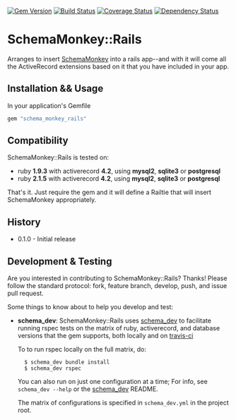 [![Gem Version](https://badge.fury.io/rb/schema_monkey_rails.svg)](http://badge.fury.io/rb/schema_monkey_rails)
[![Build Status](https://secure.travis-ci.org/SchemaPlus/schema_monkey_rails.svg)](http://travis-ci.org/SchemaPlus/schema_monkey_rails)
[![Coverage Status](https://img.shields.io/coveralls/SchemaPlus/schema_monkey_rails.svg)](https://coveralls.io/r/SchemaPlus/schema_monkey_rails)
[![Dependency Status](https://gemnasium.com/lomba/schema_monkey_rails.svg)](https://gemnasium.com/SchemaPlus/schema_monkey_rails)

# SchemaMonkey::Rails

Arranges to insert [SchemaMonkey](https://github.com/SchemaPlus/schema_monkey) into a rails app--and with it will come all the ActiveRecord extensions based on it that you have included in your app.

## Installation && Usage

In your application's Gemfile

```ruby
gem "schema_monkey_rails"
```
## Compatibility

SchemaMonkey::Rails is tested on:

<!-- SCHEMA_DEV: MATRIX - begin -->
<!-- These lines are auto-generated by schema_dev based on schema_dev.yml -->
* ruby **1.9.3** with activerecord **4.2**, using **mysql2**, **sqlite3** or **postgresql**
* ruby **2.1.5** with activerecord **4.2**, using **mysql2**, **sqlite3** or **postgresql**

<!-- SCHEMA_DEV: MATRIX - end -->
That's it.  Just require the gem and it will define a Railtie that will insert SchemaMonkey appropriately.

## History

* 0.1.0 - Initial release
 
## Development & Testing

Are you interested in contributing to SchemaMonkey::Rails?  Thanks!  Please follow the standard protocol: fork, feature branch, develop, push, and issue pull request.

Some things to know about to help you develop and test:

* **schema_dev**:  SchemaMonkey::Rails uses [schema_dev](https://github.com/SchemaPlus/schema_dev) to
  facilitate running rspec tests on the matrix of ruby, activerecord, and database
  versions that the gem supports, both locally and on
  [travis-ci](http://travis-ci.org/SchemaPlus/schema_monkey_rails)

  To to run rspec locally on the full matrix, do:

        $ schema_dev bundle install
        $ schema_dev rspec

  You can also run on just one configuration at a time;  For info, see `schema_dev --help` or the [schema_dev](https://github.com/SchemaPlus/schema_dev) README.

  The matrix of configurations is specified in `schema_dev.yml` in
  the project root.

